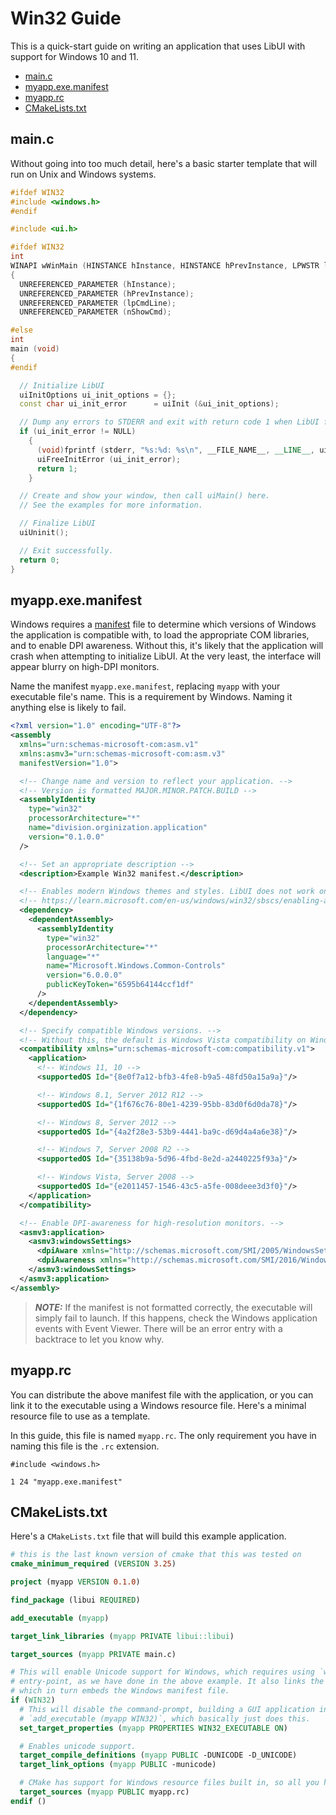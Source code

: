 # Win32 Guide

This is a quick-start guide on writing an application that uses LibUI with support for Windows 10 and 11.

- [main.c](#mainc)
- [myapp.exe.manifest](#myappexemanifest)
- [myapp.rc](#myapprc)
- [CMakeLists.txt](#cmakeliststxt)

## main.c

Without going into too much detail, here's a basic starter template that will run on Unix and Windows systems.

```c++
#ifdef WIN32
#include <windows.h>
#endif

#include <ui.h>

#ifdef WIN32
int
WINAPI wWinMain (HINSTANCE hInstance, HINSTANCE hPrevInstance, LPWSTR lpCmdLine, int nShowCmd)
{
  UNREFERENCED_PARAMETER (hInstance);
  UNREFERENCED_PARAMETER (hPrevInstance);
  UNREFERENCED_PARAMETER (lpCmdLine);
  UNREFERENCED_PARAMETER (nShowCmd);

#else
int
main (void)
{
#endif

  // Initialize LibUI
  uiInitOptions ui_init_options = {};
  const char ui_init_error      = uiInit (&ui_init_options);

  // Dump any errors to STDERR and exit with return code 1 when LibUI fails to initialize.
  if (ui_init_error != NULL)
    {
      (void)fprintf (stderr, "%s:%d: %s\n", __FILE_NAME__, __LINE__, ui_init_error);
      uiFreeInitError (ui_init_error);
      return 1;
    }

  // Create and show your window, then call uiMain() here.
  // See the examples for more information.

  // Finalize LibUI
  uiUninit();

  // Exit successfully.
  return 0;
}
```

## myapp.exe.manifest

Windows requires a [manifest] file to determine which versions of Windows the application is compatible with, to load
the appropriate COM libraries, and to enable DPI awareness. Without this, it's likely that the application will
crash when attempting to initialize LibUI. At the very least, the interface will appear blurry on high-DPI monitors.

Name the manifest `myapp.exe.manifest`, replacing `myapp` with your executable file's name. This is a requirement
by Windows. Naming it anything else is likely to fail.

```xml
<?xml version="1.0" encoding="UTF-8"?>
<assembly
  xmlns="urn:schemas-microsoft-com:asm.v1"
  xmlns:asmv3="urn:schemas-microsoft-com:asm.v3"
  manifestVersion="1.0">

  <!-- Change name and version to reflect your application. -->
  <!-- Version is formatted MAJOR.MINOR.PATCH.BUILD -->
  <assemblyIdentity
    type="win32"
    processorArchitecture="*"
    name="division.orginization.application"
    version="0.1.0.0"
  />

  <!-- Set an appropriate description -->
  <description>Example Win32 manifest.</description>

  <!-- Enables modern Windows themes and styles. LibUI does not work on Windows without this. -->
  <!-- https://learn.microsoft.com/en-us/windows/win32/sbscs/enabling-an-assembly-in-an-application-without-extensions -->
  <dependency>
    <dependentAssembly>
      <assemblyIdentity
        type="win32"
        processorArchitecture="*"
        language="*"
        name="Microsoft.Windows.Common-Controls"
        version="6.0.0.0"
        publicKeyToken="6595b64144ccf1df"
      />
    </dependentAssembly>
  </dependency>

  <!-- Specify compatible Windows versions. -->
  <!-- Without this, the default is Windows Vista compatibility on Windows 7. -->
  <compatibility xmlns="urn:schemas-microsoft-com:compatibility.v1">
    <application>
      <!-- Windows 11, 10 -->
      <supportedOS Id="{8e0f7a12-bfb3-4fe8-b9a5-48fd50a15a9a}"/>

      <!-- Windows 8.1, Server 2012 R12 -->
      <supportedOS Id="{1f676c76-80e1-4239-95bb-83d0f6d0da78}"/>

      <!-- Windows 8, Server 2012 -->
      <supportedOS Id="{4a2f28e3-53b9-4441-ba9c-d69d4a4a6e38}"/>

      <!-- Windows 7, Server 2008 R2 -->
      <supportedOS Id="{35138b9a-5d96-4fbd-8e2d-a2440225f93a}"/>

      <!-- Windows Vista, Server 2008 -->
      <supportedOS Id="{e2011457-1546-43c5-a5fe-008deee3d3f0}"/>
    </application>
  </compatibility>

  <!-- Enable DPI-awareness for high-resolution monitors. -->
  <asmv3:application>
    <asmv3:windowsSettings>
      <dpiAware xmlns="http://schemas.microsoft.com/SMI/2005/WindowsSettings">true</dpiAware>
      <dpiAwareness xmlns="http://schemas.microsoft.com/SMI/2016/WindowsSettings">system</dpiAwareness>
    </asmv3:windowsSettings>
  </asmv3:application>
</assembly>
```

> **_NOTE:_** If the manifest is not formatted correctly, the executable will simply fail to launch. If this
> happens, check the Windows application events with Event Viewer. There will be an error entry with a backtrace to
> let you know why.

## myapp.rc

You can distribute the above manifest file with the application, or you can link it to the executable using a
Windows resource file. Here's a minimal resource file to use as a template.

In this guide, this file is named `myapp.rc`. The only requirement you have in naming this file is the `.rc` extension.

```text
#include <windows.h>

1 24 "myapp.exe.manifest"
```

## CMakeLists.txt

Here's a `CMakeLists.txt` file that will build this example application.

```cmake
# this is the last known version of cmake that this was tested on
cmake_minimum_required (VERSION 3.25)

project (myapp VERSION 0.1.0)

find_package (libui REQUIRED)

add_executable (myapp)

target_link_libraries (myapp PRIVATE libui::libui)

target_sources (myapp PRIVATE main.c)

# This will enable Unicode support for Windows, which requires using `wWinMain` instead of `main` for the
# entry-point, as we have done in the above example. It also links the Windows resource file to the executable,
# which in turn embeds the Windows manifest file.
if (WIN32)
  # This will disable the command-prompt, building a GUI application instead. Alternatively, you can instead call
  # `add_executable (myapp WIN32)`, which basically just does this.
  set_target_properties (myapp PROPERTIES WIN32_EXECUTABLE ON)

  # Enables unicode support.
  target_compile_definitions (myapp PUBLIC -DUNICODE -D_UNICODE)
  target_link_options (myapp PUBLIC -municode)

  # CMake has support for Windows resource files built in, so all you have to do is add it to your executable.
  target_sources (myapp PUBLIC myapp.rc)
endif ()
```

[//]: # (External Links)
[manifest]: https://learn.microsoft.com/en-us/windows/win32/sbscs/application-manifests
